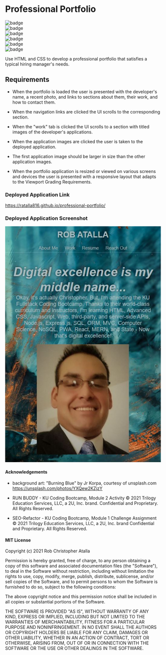 # Professional Portfolio

  ![badge](https://img.shields.io/github/languages/top/ratalla816/professional-portfolio)
  <br> 
  ![badge](https://img.shields.io/github/languages/count/ratalla816/professional-portfolio)
  <br>
  ![badge](https://img.shields.io/github/issues/ratalla816/professional-portfolio)
  <br>
  ![badge](https://img.shields.io/github/issues-closed/ratalla816/professional-portfolio)
  <br>
  ![badge](https://img.shields.io/github/last-commit/ratalla816/professional-portfolio)
  <br>
  ![badge](https://img.shields.io/badge/license-MIT-important)

Use HTML and CSS to develop a professional portfolio that satisfies a typical hiring manager's needs. 

## Requirements

* When the portfolio is loaded the user is presented with the developer's name, a recent photo, and links to sections about them, their work, and how to contact them. 

* When the navigation links are clicked the UI scrolls to the corresponding section. 

* When the "work" tab is clicked the UI scrolls to a section with titled images of the developer's applications. 

* When the application images are clicked the user is taken to the deployed application. 

* The first application image should be larger in size than the other application images. 

* When the portfolio application is resized or viewed on various screens and devices the user is presented with a responsive layout that adapts to the Viewport Grading Requirements. 

### Deployed Application Link

https://ratalla816.github.io/professional-portfolio/

### Deployed Application Screenshot

![application screenshot](./assets/images/PPpic.JPG)

#### Acknowledgements

* background art: "Burning Blue" by Jr Korpa, courtesy of unsplash.com https://unsplash.com/photos/YXQew2KZjzY

* RUN BUDDY - KU Coding Bootcamp, Module 2 Activity
 © 2021 Trilogy Education Services, LLC, a 2U, Inc. brand. Confidential and Proprietary. All Rights Reserved.

* SEO-Refactor - KU Coding Bootcamp, Module 1 Challenge Assignment
 © 2021 Trilogy Education Services, LLC, a 2U, Inc. brand Confidential and Proprietary. All Rights Reserved.

#### MIT License

Copyright (c) 2021 Rob Christopher Atalla

Permission is hereby granted, free of charge, to any person obtaining a copy
of this software and associated documentation files (the "Software"), to deal
in the Software without restriction, including without limitation the rights
to use, copy, modify, merge, publish, distribute, sublicense, and/or sell
copies of the Software, and to permit persons to whom the Software is
furnished to do so, subject to the following conditions:

The above copyright notice and this permission notice shall be included in all
copies or substantial portions of the Software.

THE SOFTWARE IS PROVIDED "AS IS", WITHOUT WARRANTY OF ANY KIND, EXPRESS OR
IMPLIED, INCLUDING BUT NOT LIMITED TO THE WARRANTIES OF MERCHANTABILITY,
FITNESS FOR A PARTICULAR PURPOSE AND NONINFRINGEMENT. IN NO EVENT SHALL THE
AUTHORS OR COPYRIGHT HOLDERS BE LIABLE FOR ANY CLAIM, DAMAGES OR OTHER
LIABILITY, WHETHER IN AN ACTION OF CONTRACT, TORT OR OTHERWISE, ARISING FROM,
OUT OF OR IN CONNECTION WITH THE SOFTWARE OR THE USE OR OTHER DEALINGS IN THE
SOFTWARE.